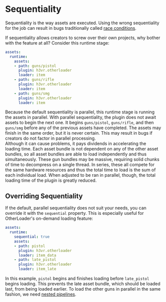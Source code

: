 # Sequentiality

Sequentiality is the way assets are executed. Using the wrong sequentiality for the job can result in bugs traditionally called [race conditions](https://en.wikipedia.org/wiki/Race_condition).

If sequentiality allows creators to screw over their own projects, why bother with the feature at all? Consider this runtime stage:

```yaml
assets:
  runtime:
    assets:
    - path: guns/pistol
      plugin: h3vr.otherloader
      loader: item
    - path: guns/rifle
      plugin: h3vr.otherloader
      loader: item
    - path: guns/smg
      plugin: h3vr.otherloader
      loader: item
```
  
Because the default sequentiality is parallel, this runtime stage is running the assets in parallel. With parallel sequentiality, the plugin does not await assets to begin the next one. It begins `guns/pistol`, `guns/rifle`, and then `guns/smg` before any of the previous assets have completed. The assets may finish in the same order, but it is never certain. This may result in bugs if creators do not factor in parallel processing.  
Although it can cause problems, it pays dividends in accelerating the loading time. Each asset bundle is not dependent on any of the other asset bundles, so all asset bundles are able to load independently and thus simultaneously. These gun bundles may be massive, requiring solid chunks of time to decompress on a single thread. In series, these all compete for the same hardware resources and thus the total time to load is the sum of each individual load. When adjusted to be ran in parallel, though, the total loading time of the plugin is greatly reduced.

## Overriding Sequentiality

If the default, parallel sequentiality does not suit your needs, you can override it with the `sequential` property. This is especially useful for OtherLoader's on-demand loading feature:

```yaml
assets:
  runtime:
    sequential: true
    assets:
    - path: pistol
      plugin: h3vr.otherloader
      loader: item_data
    - path: late_pistol
      plugin: h3vr.otherloader
      loader: item_late
```

In this example, `pistol` begins and finishes loading before `late_pistol` begins loading. This prevents the late asset bundle, which should be loaded last, from being loaded earlier. To load the other guns in parallel in the same fashion, we need [nested pipelines](nested_pipelines.md).
